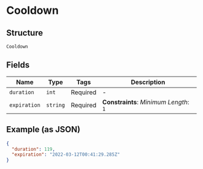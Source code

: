 
# Cooldown

## Structure

`Cooldown`

## Fields

| Name | Type | Tags | Description |
|  --- | --- | --- | --- |
| `duration` | `int` | Required | - |
| `expiration` | `string` | Required | **Constraints**: *Minimum Length*: `1` |

## Example (as JSON)

```json
{
  "duration": 119,
  "expiration": "2022-03-12T00:41:29.285Z"
}
```

